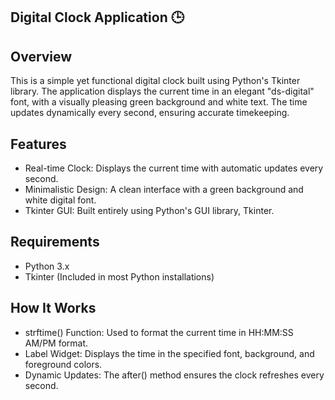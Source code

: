 Digital Clock Application 🕒
-

Overview
-

This is a simple yet functional digital clock built using Python's Tkinter library. The application displays the current time in an elegant "ds-digital" font, with a visually pleasing green background and white text. The time updates dynamically every second, ensuring accurate timekeeping.

Features
-

- Real-time Clock: Displays the current time with automatic updates every second.
- Minimalistic Design: A clean interface with a green background and white digital font.
- Tkinter GUI: Built entirely using Python's GUI library, Tkinter.

 Requirements
 -
- Python 3.x
- Tkinter (Included in most Python installations)

How It Works
-

- strftime() Function: Used to format the current time in HH:MM:SS AM/PM format.
- Label Widget: Displays the time in the specified font, background, and foreground colors.
- Dynamic Updates: The after() method ensures the clock refreshes every second.





